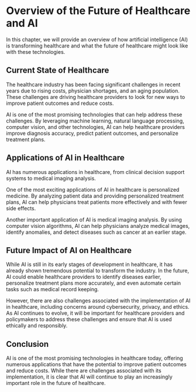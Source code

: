 Overview of the Future of Healthcare and AI
====================================================================

In this chapter, we will provide an overview of how artificial intelligence (AI) is transforming healthcare and what the future of healthcare might look like with these technologies.

Current State of Healthcare
---------------------------

The healthcare industry has been facing significant challenges in recent years due to rising costs, physician shortages, and an aging population. These challenges are driving healthcare providers to look for new ways to improve patient outcomes and reduce costs.

AI is one of the most promising technologies that can help address these challenges. By leveraging machine learning, natural language processing, computer vision, and other technologies, AI can help healthcare providers improve diagnosis accuracy, predict patient outcomes, and personalize treatment plans.

Applications of AI in Healthcare
--------------------------------

AI has numerous applications in healthcare, from clinical decision support systems to medical imaging analysis.

One of the most exciting applications of AI in healthcare is personalized medicine. By analyzing patient data and providing personalized treatment plans, AI can help physicians treat patients more effectively and with fewer side effects.

Another important application of AI is medical imaging analysis. By using computer vision algorithms, AI can help physicians analyze medical images, identify anomalies, and detect diseases such as cancer at an earlier stage.

Future Impact of AI on Healthcare
---------------------------------

While AI is still in its early stages of development in healthcare, it has already shown tremendous potential to transform the industry. In the future, AI could enable healthcare providers to identify diseases earlier, personalize treatment plans more accurately, and even automate certain tasks such as medical record keeping.

However, there are also challenges associated with the implementation of AI in healthcare, including concerns around cybersecurity, privacy, and ethics. As AI continues to evolve, it will be important for healthcare providers and policymakers to address these challenges and ensure that AI is used ethically and responsibly.

Conclusion
----------

AI is one of the most promising technologies in healthcare today, offering numerous applications that have the potential to improve patient outcomes and reduce costs. While there are challenges associated with its implementation, it is clear that AI will continue to play an increasingly important role in the future of healthcare.
